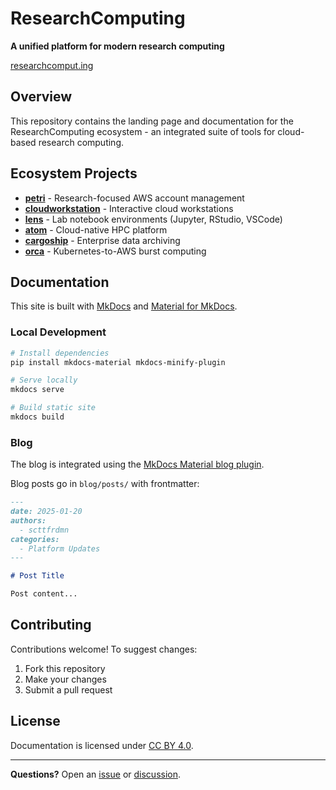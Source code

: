 # ResearchComputing

**A unified platform for modern research computing**

[researchcomput.ing](https://researchcomput.ing)

## Overview

This repository contains the landing page and documentation for the ResearchComputing ecosystem - an integrated suite of tools for cloud-based research computing.

## Ecosystem Projects

- **[petri](https://github.com/scttfrdmn/petri)** - Research-focused AWS account management
- **[cloudworkstation](https://github.com/scttfrdmn/cloudworkstation)** - Interactive cloud workstations
- **[lens](https://github.com/scttfrdmn/lens)** - Lab notebook environments (Jupyter, RStudio, VSCode)
- **[atom](https://github.com/scttfrdmn/atom)** - Cloud-native HPC platform
- **[cargoship](https://github.com/scttfrdmn/cargoship)** - Enterprise data archiving
- **[orca](https://github.com/scttfrdmn/orca)** - Kubernetes-to-AWS burst computing

## Documentation

This site is built with [MkDocs](https://www.mkdocs.org/) and [Material for MkDocs](https://squidfunk.github.io/mkdocs-material/).

### Local Development

```bash
# Install dependencies
pip install mkdocs-material mkdocs-minify-plugin

# Serve locally
mkdocs serve

# Build static site
mkdocs build
```

### Blog

The blog is integrated using the [MkDocs Material blog plugin](https://squidfunk.github.io/mkdocs-material/plugins/blog/).

Blog posts go in `blog/posts/` with frontmatter:

```markdown
---
date: 2025-01-20
authors:
  - scttfrdmn
categories:
  - Platform Updates
---

# Post Title

Post content...
```

## Contributing

Contributions welcome! To suggest changes:

1. Fork this repository
2. Make your changes
3. Submit a pull request

## License

Documentation is licensed under [CC BY 4.0](https://creativecommons.org/licenses/by/4.0/).

---

**Questions?** Open an [issue](https://github.com/scttfrdmn/researchcomputing/issues) or [discussion](https://github.com/scttfrdmn/atom/discussions).

